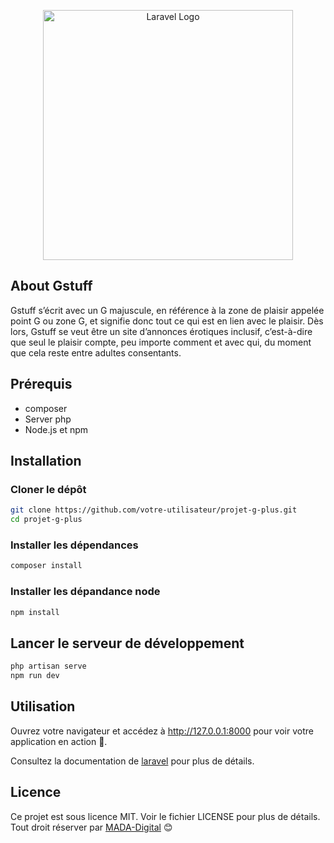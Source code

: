 <p align="center"><a href="https://gstuff.ch" target="_blank"><img src="https://gstuff.ch/wp-content/uploads/2023/08/cropped-logo.png" width="400" alt="Laravel Logo"></a></p>

<p align="center">

</p>


## About Gstuff

Gstuff s’écrit avec un G majuscule, en référence à la zone de plaisir appelée point G ou zone G, et signifie donc tout ce qui est en lien avec le plaisir. Dès lors, Gstuff se veut être un site d’annonces érotiques inclusif, c’est-à-dire que seul le plaisir compte, peu importe comment et avec qui, du moment que cela reste entre adultes consentants.

## Prérequis
- composer
- Server php
- Node.js et npm

## Installation

### Cloner le dépôt
```bash
git clone https://github.com/votre-utilisateur/projet-g-plus.git
cd projet-g-plus
```

### Installer les dépendances
```bash
composer install
```

### Installer les dépandance node
```bash
npm install
```
## Lancer le serveur de développement
```bash
php artisan serve
npm run dev
```

## Utilisation
Ouvrez votre navigateur et accédez à http://127.0.0.1:8000 pour voir votre application en action 🎉.


Consultez la documentation de [laravel]([Laravel](https://laravel.com)) pour plus de détails.

## Licence
Ce projet est sous licence MIT. Voir le fichier LICENSE pour plus de détails. Tout droit réserver par [MADA-Digital](https://mada-digital.net)
 😊
